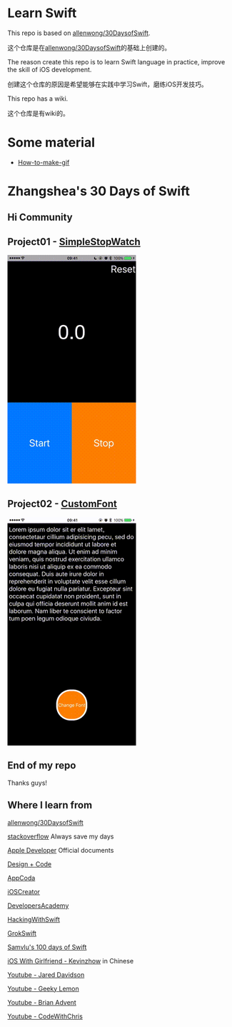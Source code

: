 # Learn Swift

This repo is based on [allenwong/30DaysofSwift](https://github.com/allenwong/30DaysofSwift).

这个仓库是在[allenwong/30DaysofSwift](https://github.com/allenwong/30DaysofSwift)的基础上创建的。

The reason create this repo is to learn Swift language in practice, improve the skill of iOS development.

创建这个仓库的原因是希望能够在实践中学习Swift，磨练iOS开发技巧。

This repo has a wiki.

这个仓库是有wiki的。

# Some material
- [How-to-make-gif](https://github.com/zhangshea/30DaysofSwift/wiki/How-to-make-gif)

# Zhangshea's 30 Days of Swift

## Hi Community

## Project01 - [SimpleStopWatch](https://github.com/zhangshea/30DaysofSwift/tree/master/Project01_SimpleStopWatch)

<img src="https://raw.githubusercontent.com/zhangshea/30DaysofSwift/master/Project01_SimpleStopWatch/01.gif" alt="SimpleStopWatch" width="288" height="512" />

## Project02 - [CustomFont](https://github.com/zhangshea/30DaysofSwift/tree/master/Project02_CustomFont)

<img src="https://raw.githubusercontent.com/zhangshea/30DaysofSwift/master/Project02_CustomFont/02.gif" alt="CustomFont" width="288" height="512" />

## End of my repo
Thanks guys!

## Where I learn from

[allenwong/30DaysofSwift](https://github.com/allenwong/30DaysofSwift)

[stackoverflow](https://stackoverflow.com/) Always save my days

[Apple Developer](https://developer.apple.com/) Official documents

[Design + Code](https://designcode.io/)

[AppCoda](http://www.appcoda.com/)

[iOSCreator](http://www.ioscreator.com/)

[DevelopersAcademy](http://developersacademy.io/blog/)

[HackingWithSwift](https://www.hackingwithswift.com/)

[GrokSwift](https://grokswift.com/)

[Samvlu's 100 days of Swift](https://medium.com/@samvlu/100-days-of-swift-736d45a19b63#.7g9z4brew)

[iOS With Girlfriend - Kevinzhow](http://space.bilibili.com/3517995/#!/index) in Chinese

[Youtube - Jared Davidson](https://www.youtube.com/user/Archetapp)

[Youtube - Geeky Lemon](https://www.youtube.com/user/GeekyLemon)

[Youtube - Brian Advent](https://www.youtube.com/channel/UCysEngjfeIYapEER9K8aikw)

[Youtube - CodeWithChris](https://www.youtube.com/user/CodeWithChris)
